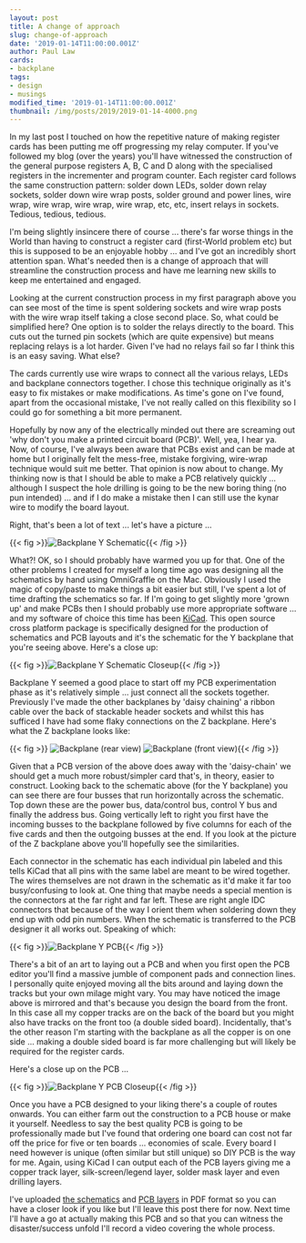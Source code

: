 ```yaml
---
layout: post
title: A change of approach
slug: change-of-approach
date: '2019-01-14T11:00:00.001Z'
author: Paul Law
cards:
- backplane
tags:
- design
- musings
modified_time: '2019-01-14T11:00:00.001Z'
thumbnail: /img/posts/2019/2019-01-14-4000.png
---
```


In my last post I touched on how the repetitive nature of making register cards has been putting me off progressing my relay computer. If you've followed my blog (over the years) you'll have witnessed the construction of the general purpose registers A, B, C and D along with the specialised registers in the incrementer and program counter. Each register card follows the same construction pattern: solder down LEDs, solder down relay sockets, solder down wire wrap posts, solder ground and power lines, wire wrap, wire wrap, wire wrap, wire wrap, etc, etc, insert relays in sockets. Tedious, tedious, tedious.

I'm being slightly insincere there of course ... there's far worse things in the World than having to construct a register card (first-World problem etc) but this is supposed to be an enjoyable hobby ... and I've got an incredibly short attention span. What's needed then is a change of approach that will streamline the construction process and have me learning new skills to keep me entertained and engaged.

Looking at the current construction process in my first paragraph above you can see most of the time is spent soldering sockets and wire wrap posts with the wire wrap itself taking a close second place. So, what could be simplified here? One option is to solder the relays directly to the board. This cuts out the turned pin sockets (which are quite expensive) but means replacing relays is a lot harder. Given I've had no relays fail so far I think this is an easy saving. What else?

The cards currently use wire wraps to connect all the various relays, LEDs and backplane connectors together. I chose this technique originally as it's easy to fix mistakes or make modifications. As time's gone on I've found, apart from the occasional mistake, I've not really called on this flexibility so I could go for something a bit more permanent.

Hopefully by now any of the electrically minded out there are screaming out 'why don't you make a printed circuit board (PCB)'. Well, yea, I hear ya. Now, of course, I've always been aware that PCBs exist and can be made at home but I originally felt the mess-free, mistake forgiving, wire-wrap technique would suit me better. That opinion is now about to change. My thinking now is that I should be able to make a PCB relatively quickly ... although I suspect the hole drilling is going to be the new boring thing (no pun intended) ... and if I do make a mistake then I can still use the kynar wire to modify the board layout.

Right, that's been a lot of text ... let's have a picture ...

{{< fig >}}![Backplane Y Schematic](/img/posts/2019/2019-01-14-0000.png){{< /fig >}}

What?! OK, so I should probably have warmed you up for that. One of the other problems I created for myself a long time ago was designing all the schematics by hand using OmniGraffle on the Mac. Obviously I used the magic of copy/paste to make things a bit easier but still, I've spent a lot of time drafting the schematics so far. If I'm going to get slightly more 'grown up' and make PCBs then I should probably use more appropriate software ... and my software of choice this time has been [KiCad](http://kicad-pcb.org). This open source cross platform package is specifically designed for the production of schematics and PCB layouts and it's the schematic for the Y backplane that you're seeing above. Here's a close up:

{{< fig >}}![Backplane Y Schematic Closeup](/img/posts/2019/2019-01-14-0001.png){{< /fig >}}

Backplane Y seemed a good place to start off my PCB experimentation phase as it's relatively simple ... just connect all the sockets together. Previously I've made the other backplanes by 'daisy chaining' a ribbon cable over the back of stackable header sockets and whilst this has sufficed I have had some flaky connections on the Z backplane. Here's what the Z backplane looks like:

{{< fig >}}
![Backplane (rear view)](/img/posts/2014/2014-03-26-0000.jpg)
![Backplane (front view)](/img/posts/2014/2014-03-26-0001.jpg){{< /fig >}}

Given that a PCB version of the above does away with the 'daisy-chain' we should get a much more robust/simpler card that's, in theory, easier to construct. Looking back to the schematic above (for the Y backplane) you can see there are four busses that run horizontally across the schematic. Top down these are the power bus, data/control bus, control Y bus and finally the address bus. Going vertically left to right you first have the incoming busses to the backplane followed by five columns for each of the five cards and then the outgoing busses at the end. If you look at the picture of the Z backplane above you'll hopefully see the similarities.

Each connector in the schematic has each individual pin labeled and this tells KiCad that all pins with the same label are meant to be wired together. The wires themselves are not drawn in the schematic as it'd make it far too busy/confusing to look at. One thing that maybe needs a special mention is the connectors at the far right and far left. These are right angle IDC connectors that because of the way I orient them when soldering down they end up with odd pin numbers. When the schematic is transferred to the PCB designer it all works out. Speaking of which:

{{< fig >}}![Backplane Y PCB](/img/posts/2019/2019-01-14-0002.png){{< /fig >}}

There's a bit of an art to laying out a PCB and when you first open the PCB editor you'll find a massive jumble of component pads and connection lines. I personally quite enjoyed moving all the bits around and laying down the tracks but your own milage might vary. You may have noticed the image above is mirrored and that's because you design the board from the front. In this case all my copper tracks are on the back of the board but you might also have tracks on the front too (a double sided board). Incidentally, that's the other reason I'm starting with the backplane as all the copper is on one side ... making a double sided board is far more challenging but will likely be required for the register cards.

Here's a close up on the PCB ...

{{< fig >}}![Backplane Y PCB Closeup](/img/posts/2019/2019-01-14-0003.png){{< /fig >}}

Once you have a PCB designed to your liking there's a couple of routes onwards. You can either farm out the construction to a PCB house or make it yourself. Needless to say the best quality PCB is going to be professionally made but I've found that ordering one board can cost not far off the price for five or ten boards ... economies of scale. Every board I need however is unique (often similar but still unique) so DIY PCB is the way for me. Again, using KiCad I can output each of the PCB layers giving me a copper track layer, silk-screen/legend layer, solder mask layer and even drilling layers.

I've uploaded [the schematics](/pdf/backplane-y.pdf) and [PCB layers](/pdf/backplane-y-pcb.pdf) in PDF format so you can have a closer look if you like but I'll leave this post there for now. Next time I'll have a go at actually making this PCB and so that you can witness the disaster/success unfold I'll record a video covering the whole process.
